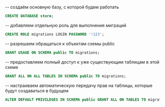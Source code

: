 
-- создаём основную базу, с которой будем работать
```sql
CREATE DATABASE store;
```

-- добавляем отдельную роль для выполнения миграций
```sql
CREATE ROLE migrations LOGIN PASSWORD '!123';
```

-- разрешаем обращаться к объектам схемы public
```sql
GRANT USAGE ON SCHEMA public TO migrations;
```

-- предоставляем полный доступ к уже существующим таблицам в этой схеме
```sql
GRANT ALL ON ALL TABLES IN SCHEMA public TO migrations;
```

-- настраиваем автоматическую передачу прав на таблицы, которые будут создаваться в будущем
```sql
ALTER DEFAULT PRIVILEGES IN SCHEMA public GRANT ALL ON TABLES TO migrations;
```
